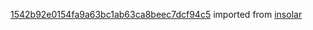 [1542b92e0154fa9a63bc1ab63ca8beec7dcf94c5](https://github.com/insolar/insolar/commit/1542b92e0154fa9a63bc1ab63ca8beec7dcf94c5) imported from [insolar](https://github.com/insolar/insolar)
